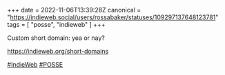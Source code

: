 +++
date = 2022-11-06T13:39:28Z
canonical = "https://indieweb.social/users/rossabaker/statuses/109297137648123781"
tags = [ "posse", "indieweb" ]
+++

<p>Custom short domain: yea or nay?</p><p><a href="https://indieweb.org/short-domains" target="_blank" rel="nofollow noopener noreferrer"><span class="invisible">https://</span><span class="">indieweb.org/short-domains</span><span class="invisible"></span></a></p><p><a href="https://indieweb.social/tags/IndieWeb" class="mention hashtag" rel="tag">#<span>IndieWeb</span></a> <a href="https://indieweb.social/tags/POSSE" class="mention hashtag" rel="tag">#<span>POSSE</span></a></p>
